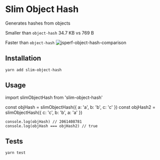 Slim Object Hash
=========

Generates hashes from objects

Smaller than `object-hash`
34.7 KB vs 769 B

Faster than `object-hash`
![jsperf-object-hash-comparison](https://i.imgur.com/tOLd26P.png)

## Installation

  `yarn add slim-object-hash`

## Usage

  import slimObjectHash from 'slim-object-hash'

  const objHash = slimObjectHash({ a: 'a', b: 'b', c: 'c' })
	const objHash2 = slimObjectHash({ c: 'c', b: 'b', a: 'a' })
	
	console.log(objHash) // 2061408781
	console.log(objHash === objHash2) // true
  

## Tests

  `yarn test`
